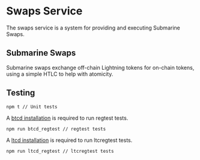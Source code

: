 # Swaps Service

The swaps service is a system for providing and executing Submarine Swaps.

## Submarine Swaps

Submarine swaps exchange off-chain Lightning tokens for on-chain tokens, using
a simple HTLC to help with atomicity.

## Testing

    npm t // Unit tests

A [btcd installation](https://github.com/btcsuite/btcd#installation) is
required to run regtest tests.

    npm run btcd_regtest // regtest tests

A [ltcd installation](https://github.com/ltcsuite/ltcd#installation) is
required to run ltcregtest tests.

    npm run ltcd_regtest // ltcregtest tests

